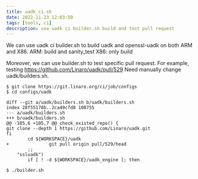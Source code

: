 ```yaml
---
title: uadk_ci.sh
date: 2022-11-23 12:03:50
tags: [tools, ci]
description: use uadk ci builder.sh build and test pull request
---
```


We can use uadk ci builder.sh to build uadk and openssl-uadk on both ARM and X86.
ARM: build and sanity_test
X86: only build

Moreover, we can use builder.sh to test specific pull request.
For example, testing https://github.com/Linaro/uadk/pull/529
Need manually change uadk/builders.sh.

```
$ git clone https://git.linaro.org/ci/job/configs
$ cd configs/uadk

diff --git a/uadk/builders.sh b/uadk/builders.sh
index 28f55178b..2ca49cfd8 100755
--- a/uadk/builders.sh
+++ b/uadk/builders.sh
@@ -105,6 +105,7 @@ check_existed_repo() {
git clone --depth 1 https://github.com/Linaro/uadk.git
fi
		cd ${WORKSPACE}/uadk
+               git pull origin pull/529/head
		;;
	"ssluadk")
		if [ ! -d ${WORKSPACE}/uadk_engine ]; then

$ ./builder.sh
```
